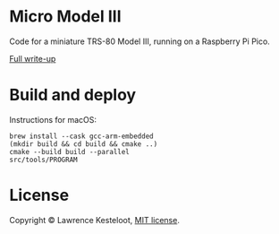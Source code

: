 # Micro Model III

Code for a miniature TRS-80 Model III, running on a Raspberry Pi Pico.

[Full write-up](https://www.teamten.com/lawrence/projects/micro-model-3/)

# Build and deploy

Instructions for macOS:

```
brew install --cask gcc-arm-embedded
(mkdir build && cd build && cmake ..)
cmake --build build --parallel
src/tools/PROGRAM
```

# License

Copyright &copy; Lawrence Kesteloot, [MIT license](LICENSE).
